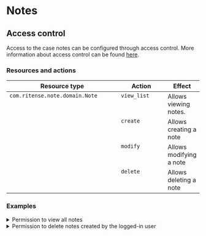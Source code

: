 # Notes

## Access control

Access to the case notes can be configured through access control. More information about access control can be found [here](https://docs.valtimo.nl/features/access-control).

### Resources and actions

<table><thead><tr><th width="329" valign="top">Resource type</th><th width="143" valign="top">Action</th><th valign="top">Effect</th></tr></thead><tbody><tr><td valign="top"><code>com.ritense.note.domain.Note</code></td><td valign="top"><code>view_list</code></td><td valign="top">Allows viewing notes.</td></tr><tr><td valign="top"></td><td valign="top"><code>create</code></td><td valign="top">Allows creating a note</td></tr><tr><td valign="top"></td><td valign="top"><code>modify</code></td><td valign="top">Allows modifying a note</td></tr><tr><td valign="top"></td><td valign="top"><code>delete</code></td><td valign="top">Allows deleting a note</td></tr></tbody></table>

### Examples

<details>

<summary>Permission to view all notes</summary>

<pre class="language-json" data-overflow="wrap"><code class="lang-json">{
<strong>    "resourceType": "com.ritense.note.domain.Note",
</strong>    "action": "view_list",
    "conditions": []
}
</code></pre>

</details>

<details>

<summary>Permission to delete notes created by the logged-in user</summary>

{% code overflow="wrap" %}
```json
{
   "resourceType": "com.ritense.note.domain.Note",
   "action": "delete",
   "conditions": [
      {
         "type": "field",
         "field": "createdByUserId",
         "operator": "==",
         "value": "${currentUsername}"
      }
   ]
}
```
{% endcode %}

</details>
